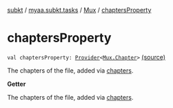 [subkt](../../index.md) / [myaa.subkt.tasks](../index.md) / [Mux](index.md) / [chaptersProperty](./chapters-property.md)

# chaptersProperty

`val chaptersProperty: `[`Provider`](https://docs.gradle.org/current/javadoc/org/gradle/api/provider/Provider.html)`<`[`Mux.Chapter`](-chapter/index.md)`>` [(source)](https://github.com/Myaamori/SubKt/blob/master/src/main/kotlin/myaa/subkt/tasks/muxtask.kt#L496)

The chapters of the file, added via [chapters](chapters.md).

**Getter**

The chapters of the file, added via [chapters](chapters.md).

